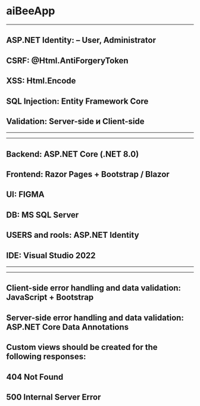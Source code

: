 # aiBeeApp

---------------------------------------------------
ASP.NET Identity:  – User, Administrator
--------------------------------------------
CSRF: @Html.AntiForgeryToken
-----------------------------------------
XSS: Html.Encode
-------------------------------------------
SQL Injection: Entity Framework Core
--------------------------------------------
Validation: Server-side и Client-side
--------------------------------------------

-----------------------------------------------------------------------------------------------
-----------------------------------------------------------------------------------------------
Backend: ASP.NET Core (.NET 8.0)
---------------------------------------------------------
Frontend: Razor Pages + Bootstrap / Blazor
---------------------------------------------------------
UI: FIGMA
--------------------------------------------------------
DB: MS SQL Server
-------------------------------------------------------
USERS and rools: ASP.NET Identity
-------------------------------------------------------
IDE: Visual Studio 2022 
-------------------------------------------------------

------------------------------------------------------------------------------------------
------------------------------------------------------------------------------------------

Client-side error handling and data validation: JavaScript + Bootstrap
---------------------------------------------------------------------------------------
Server-side error handling and data validation: ASP.NET Core Data Annotations
---------------------------------------------------------------------------------------
Custom views should be created for the following responses:
------------------------------------------------------------------
404 Not Found
------------------------------
500 Internal Server Error
----------------------------------

